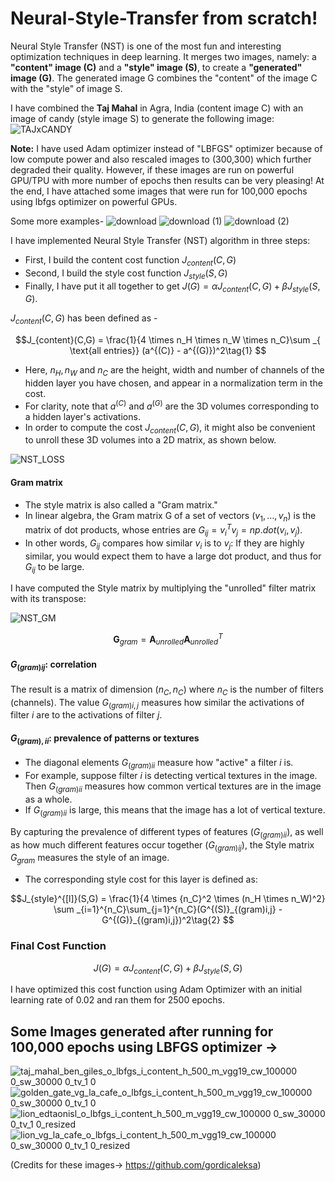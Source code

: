 # Neural-Style-Transfer from scratch!
Neural Style Transfer (NST) is one of the most fun and interesting optimization techniques in deep learning. It merges two images, namely: a <strong>"content" image (C)</strong> and a <strong>"style" image (S)</strong>, to create a <strong>"generated" image (G)</strong>. The generated image G combines the "content" of the image C with the "style" of image S. 

I have combined the **Taj Mahal** in Agra, India (content image C) with an image of candy (style image S) to generate the following image:
![TAJxCANDY](https://user-images.githubusercontent.com/120567183/228225546-ad2c3553-e19a-472e-904d-7c276b813ff3.png)

**Note:** I have used Adam optimizer instead of "LBFGS" optimizer because of low compute power and also rescaled images to (300,300) which further degraded their quality. However, if these images are run on powerful GPU/TPU with more number of epochs then results can be very pleasing! At the end, I have attached some images that were run for 100,000 epochs using lbfgs optimizer on powerful GPUs.

Some more examples-
![download](https://user-images.githubusercontent.com/120567183/228230642-01007a4e-8647-4ac7-8630-ae65d52c257a.png)
![download (1)](https://user-images.githubusercontent.com/120567183/228230816-4653547a-8ba0-49bd-99f7-1978a7c7871d.png)
![download (2)](https://user-images.githubusercontent.com/120567183/228231025-a219eeb4-9a80-4567-931d-857abd0b47b6.png)


I have implemented Neural Style Transfer (NST) algorithm in three steps:

- First, I build the content cost function $J_{content}(C,G)$
- Second, I build the style cost function $J_{style}(S,G)$
- Finally, I have put it all together to get $J(G) = \alpha J_{content}(C,G) + \beta J_{style}(S,G)$.

$J_{content}(C,G)$ has been defined as - 

$$J_{content}(C,G) =  \frac{1}{4 \times n_H \times n_W \times n_C}\sum _{ \text{all entries}} (a^{(C)} - a^{(G)})^2\tag{1} $$

* Here, $n_H, n_W$ and $n_C$ are the height, width and number of channels of the hidden layer you have chosen, and appear in a normalization term in the cost. 
* For clarity, note that $a^{(C)}$ and $a^{(G)}$ are the 3D volumes corresponding to a hidden layer's activations. 
* In order to compute the cost $J_{content}(C,G)$, it might also be convenient to unroll these 3D volumes into a 2D matrix, as shown below.

![NST_LOSS](https://user-images.githubusercontent.com/120567183/228228449-e8ee2aef-e0c9-44f6-85e0-047b0f700341.png)

#### Gram matrix
* The style matrix is also called a "Gram matrix." 
* In linear algebra, the Gram matrix G of a set of vectors $(v_{1},\dots ,v_{n})$ is the matrix of dot products, whose entries are ${\displaystyle G_{ij} = v_{i}^T v_{j} = np.dot(v_{i}, v_{j})  }$. 
* In other words, $G_{ij}$ compares how similar $v_i$ is to $v_j$: If they are highly similar, you would expect them to have a large dot product, and thus for $G_{ij}$ to be large. 

I have computed the Style matrix by multiplying the "unrolled" filter matrix with its transpose:

![NST_GM](https://user-images.githubusercontent.com/120567183/228229324-1559411f-3144-4fb9-9ba3-8710c9b4ab1b.png)


$$\mathbf{G}_{gram} = \mathbf{A}_{unrolled} \mathbf{A}_{unrolled}^T$$

#### $G_{(gram)ij}$: correlation
The result is a matrix of dimension $(n_C,n_C)$ where $n_C$ is the number of filters (channels). The value $G_{(gram)i,j}$ measures how similar the activations of filter $i$ are to the activations of filter $j$. 

#### $G_{(gram),ii}$: prevalence of patterns or textures
* The diagonal elements $G_{(gram)ii}$ measure how "active" a filter $i$ is. 
* For example, suppose filter $i$ is detecting vertical textures in the image. Then $G_{(gram)ii}$ measures how common  vertical textures are in the image as a whole.
* If $G_{(gram)ii}$ is large, this means that the image has a lot of vertical texture. 


By capturing the prevalence of different types of features ($G_{(gram)ii}$), as well as how much different features occur together ($G_{(gram)ij}$), the Style matrix $G_{gram}$ measures the style of an image.

* The corresponding style cost for this layer is defined as: 

$$J_{style}^{[l]}(S,G) = \frac{1}{4 \times {n_C}^2 \times (n_H \times n_W)^2} \sum _{i=1}^{n_C}\sum_{j=1}^{n_C}(G^{(S)}_{(gram)i,j} - G^{(G)}_{(gram)i,j})^2\tag{2} $$

### Final Cost Function

$$J(G) = \alpha J_{content}(C,G) + \beta J_{style}(S,G)$$

I have optimized this cost function using Adam Optimizer with an initial learning rate of 0.02 and ran them for 2500 epochs.

## Some Images generated after running for 100,000 epochs using LBFGS optimizer ->
![taj_mahal_ben_giles_o_lbfgs_i_content_h_500_m_vgg19_cw_100000 0_sw_30000 0_tv_1 0](https://user-images.githubusercontent.com/120567183/228233209-610f31fe-cce8-45fb-9744-de30f583ba46.jpg)
![golden_gate_vg_la_cafe_o_lbfgs_i_content_h_500_m_vgg19_cw_100000 0_sw_30000 0_tv_1 0](https://user-images.githubusercontent.com/120567183/228233250-87f588d1-c5ec-4038-9633-5ee71098f292.png)
![lion_edtaonisl_o_lbfgs_i_content_h_500_m_vgg19_cw_100000 0_sw_30000 0_tv_1 0_resized](https://user-images.githubusercontent.com/120567183/228233298-bdfd466b-5752-4c22-bfa5-dce56823d367.jpg) ![lion_vg_la_cafe_o_lbfgs_i_content_h_500_m_vgg19_cw_100000 0_sw_30000 0_tv_1 0_resized](https://user-images.githubusercontent.com/120567183/228233480-4fc69a45-2f9e-440e-8986-1dcf9eb94e6d.jpg)

(Credits for these images-> https://github.com/gordicaleksa)
